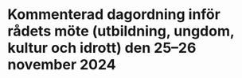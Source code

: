 # Kommenterad dagordning inför rådets möte (utbildning, ungdom, kultur och idrott) den 25–26 november 2024


